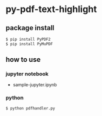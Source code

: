 # py-pdf-text-highlight
## package install
```sh
$ pip install PyPDF2
$ pip install PyMuPDF
```

## how to use

### jupyter notebook
- sample-jupyter.ipynb
### python
```sh
$ python pdfhandler.py
```